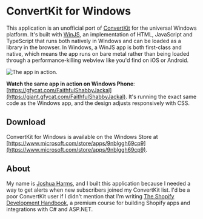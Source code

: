 # ConvertKit for Windows

This application is an unofficial port of [ConvertKit](https://convertkit.com) for the universal Windows platform. It's built with [WinJS](https://github.com/winjs/winjs), an implementation of HTML, JavaScript and TypeScript that runs both natively in Windows and can be loaded as a library in the browser. In Windows, a WinJS app is both first-class and native, which means the app runs on bare metal rather than being loaded through a performance-killing webview like you'd find on iOS or Android.

![The app in action.](https://giant.gfycat.com/GreedyComplexDogwoodtwigborer.gif)

**Watch the same app in action on Windows Phone**: [https://gfycat.com/FaithfulShabbyJackal](https://giant.gfycat.com/FaithfulShabbyJackal). It's running the exact same code as the Windows app, and the design adjusts responsively with CSS.

## Download 

ConvertKit for Windows is available on the Windows Store at [https://www.microsoft.com/store/apps/9nblggh69cp9](https://www.microsoft.com/store/apps/9nblggh69cp9).

## About

My name is [Joshua Harms](https://nozzlegear.com/about), and I built this application because I needed a way to get alerts when new subscribers joined my ConvertKit list. I'd be a poor ConvertKit user if I didn't mention that I'm writing [The Shopify Development Handbook](https://nozzlegear.com/shopify-development-handbook?ref=ConvertKitForWindows), a premium course for building Shopify apps and integrations with C# and ASP.NET.
